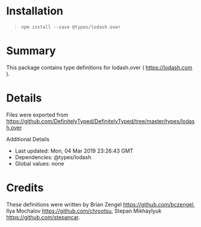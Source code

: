 # Installation
> `npm install --save @types/lodash.over`

# Summary
This package contains type definitions for lodash.over ( https://lodash.com ).

# Details
Files were exported from https://github.com/DefinitelyTyped/DefinitelyTyped/tree/master/types/lodash.over

Additional Details
 * Last updated: Mon, 04 Mar 2019 23:26:43 GMT
 * Dependencies: @types/lodash
 * Global values: none

# Credits
These definitions were written by Brian Zengel <https://github.com/bczengel>, Ilya Mochalov <https://github.com/chrootsu>, Stepan Mikhaylyuk <https://github.com/stepancar>.
